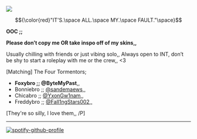 ![](https://komarev.com/ghpvc/?username=ByteMyPast&&label=Pranks+committed&style=for-the-badge&color=5E1515#)

$${\color{red}"IT'S.\space ALL.\space MY.\space FAULT."\space}$$

**OOC ;;** 

**Please don’t copy me OR take inspo off of my skins,,**

Usually chilling with friends or just vibing solo,, Always open to INT, don’t be shy to start a roleplay with me or the crew,, <3


[Matching] The Four Tormentors;

- **Foxybro ;; @ByteMyPast**,, 
- Bonniebro ;; [@sandemaews,,](https://github.com/sandemaews)
- Chicabro ;; [@YxonGw1nam,,](https://github.com/YxonGw1nam)
- Freddybro ;; [@Fall1ngStars002,,](https://github.com/Fall1ngStars002)

[They're so silly, I love them,, /P]

---------------------------------------------------
   [![spotify-github-profile](https://spotify-github-profile.kittinanx.com/api/view?uid=31pjv4w3ywdm6phx2qhsdtpj6tbm&cover_image=true&theme=novatorem&show_offline=true&background_color=5E1515&interchange=true&bar_color=5E1515#&bar_color_cover=false)](https://spotify-github-profile.kittinanx.com/api/view?uid=31pjv4w3ywdm6phx2qhsdtpj6tbm&redirect=true)






